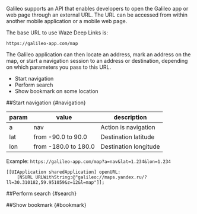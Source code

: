 Galileo supports an API that enables developers to open the Galileo app or web page through an external URL. The URL can be accessed from within another mobile application or a mobile web page.

The base URL to use Waze Deep Links is:

`https://galileo-app.com/map`

The Galileo application can then locate an address, mark an address on the map, or start a navigation session to an address or destination, depending on which parameters you pass to this URL.

* Start navigation
* Perform search
* Show bookmark on some location

##Start navigation {#navigation}

| param  | value                 | description            |
|--------|-----------------------|------------------------|
| a      | nav                   | Action is navigation   |
| lat    | from -90.0 to 90.0    | Destination latitude   |
| lon    | from -180.0 to 180.0  | Destination longitude  |

Example: `https://galileo-app.com/map?a=nav&lat=1.234&lon=1.234`

```
[[UIApplication sharedApplication] openURL:
    [NSURL URLWithString:@"galileo://maps.yandex.ru/?ll=30.310182,59.951059&z=12&l=map"]];
```

##Perform search {#search}

##Show bookmark {#bookmark}